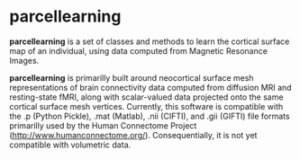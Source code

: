 # parcellearning

**parcellearning** is a set of classes and methods to learn the cortical surface map of an individual, using data computed from Magnetic Resonance Images.

**parcellearning** is primarilly built around neocortical surface mesh representations of brain connectivity data computed from diffusion MRI and resting-state fMRI, along with scalar-valued data projected onto the same cortical surface mesh vertices.  Currently, this software is compatible with the .p (Python Pickle), .mat (Matlab), .nii (CIFTI), and .gii (GIFTI) file formats primarilly used by the Human Connectome Project (http://www.humanconnectome.org/).  Consequentially, it is not yet compatible with volumetric data.

